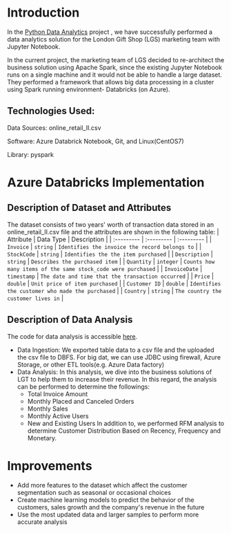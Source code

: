 # Introduction
In the [Python Data Analytics](https://github.com/jarviscanada/jarvis_data_eng_HomaAlmasieh/tree/master/python_data_analytics) project
, we have successfully performed a data analytics solution for the London Gift Shop (LGS) marketing team
with Jupyter Notebook.

In the current project, the marketing team of LGS decided to re-architect the business solution using Apache
Spark, since the existing Jupyter Notebook runs on a single machine and it would not be able to handle a large
dataset. They performed a framework that allows big data processing in a cluster using Spark running environment-
Databricks (on Azure).

## Technologies Used:
Data Sources: online_retail_II.csv

Software: Azure Databrick Notebook, Git, and Linux(CentOS7)

Library: pyspark

# Azure Databricks Implementation

## Description of Dataset and Attributes
The dataset consists of two years' worth of transaction data stored in an online_retail_II.csv file and the attributes
are shown in the following table:
| Attribute     | Data Type   | Description                                      |
| :---------    | :---------  | :---------                                       |
| `Invoice`     | `string`    | `Identifies the invoice the record belongs to`   |
| `StockCode`   | `string`    | `Identifies the the item purchased`              |
| `Description` | `string`    | `Describes the purchased item`                   |
| `Quantity`    | `integer`   | `Counts how many items of the same stock_code were purchased`   |
| `InvoiceDate` | `timestamp` | `The date and time that the transaction occurred`               |
| `Price`       | `double`    | `Unit price of item purchased`                   |
| `Customer ID` | `double`    | `Identifies the customer who made the purchased` |
| `Country`     | `string`    | `The country the customer lives in`              |

## Description of Data Analysis
The code for data analysis is accessible [here](https://github.com/jarviscanada/jarvis_data_eng_HomaAlmasieh/blob/develop/spark/notebook/RetailDataAnalyticsWithPySpark.ipynb).
- Data Ingestion: We exported table data to a csv file and the uploaded the csv file to DBFS. For
big dat, we can use JDBC using firewall, Azure Storage, or other ETL tools(e.g. Azure Data factory)
- Data Analysis: In this analysis, we dive into the business solutions of LGT to help them
to increase their revenue. In this regard, the analysis can be performed to determine the followings:
  - Total Invoice Amount
  - Monthly Placed and Canceled Orders
  - Monthly Sales
  - Monthly Active Users
  - New and Existing Users
In addition to, we performed RFM analysis to determine Customer Distribution
Based on Recency, Frequency and Monetary.

# Improvements
- Add more features to the dataset which affect the customer segmentation such as seasonal or occasional choices
- Create machine learning models to predict the behavior of the customers, sales growth and the company's revenue in the future
- Use the most updated data and larger samples to perform more accurate analysis